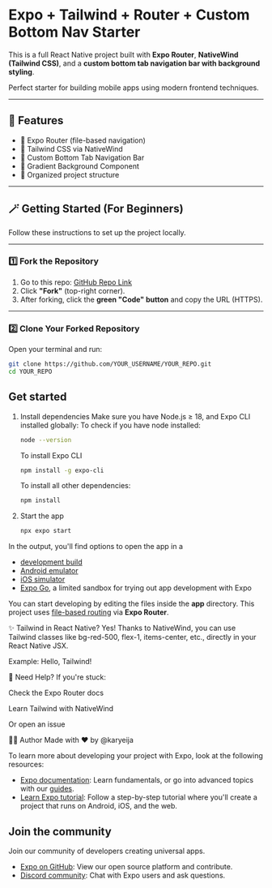 # Expo + Tailwind + Router + Custom Bottom Nav Starter

This is a full React Native project built with **Expo Router**, **NativeWind (Tailwind CSS)**, and a **custom bottom tab navigation bar with background styling**.

Perfect starter for building mobile apps using modern frontend techniques.

---

## 🌟 Features

- 🚀 Expo Router (file-based navigation)
- 🎨 Tailwind CSS via NativeWind
- 🧭 Custom Bottom Tab Navigation Bar
- 🌈 Gradient Background Component
- 📁 Organized project structure

---

## 🪄 Getting Started (For Beginners)

Follow these instructions to set up the project locally.

---

### 1️⃣ Fork the Repository

1. Go to this repo: [GitHub Repo Link](https://github.com/karyeija/nativewind-expo-router-starter)
2. Click **"Fork"** (top-right corner).
3. After forking, click the **green "Code" button** and copy the URL (HTTPS).

---

### 2️⃣ Clone Your Forked Repository

Open your terminal and run:

```bash
git clone https://github.com/YOUR_USERNAME/YOUR_REPO.git
cd YOUR_REPO
```

## Get started

1. Install dependencies
   Make sure you have Node.js ≥ 18, and Expo CLI installed globally:
   To check if you have node installed:
   
   ```bash
   node --version
   ```
   To install Expo CLI
   ```bash
   npm install -g expo-cli
   ```
   To install all other dependencies:
   ```bash
   npm install
   ```

2. Start the app

   ```bash
   npx expo start
   ```

In the output, you'll find options to open the app in a

- [development build](https://docs.expo.dev/develop/development-builds/introduction/)
- [Android emulator](https://docs.expo.dev/workflow/android-studio-emulator/)
- [iOS simulator](https://docs.expo.dev/workflow/ios-simulator/)
- [Expo Go](https://expo.dev/go), a limited sandbox for trying out app development with Expo

You can start developing by editing the files inside the **app** directory. This project uses [file-based routing](https://expo.github.io/router/docs) via **Expo Router**.



✨ Tailwind in React Native?
Yes! Thanks to NativeWind, you can use Tailwind classes like bg-red-500, flex-1, items-center, etc., directly in your React Native JSX.

Example:
<View className="flex-1 items-center justify-center bg-black">
  <Text className="text-white text-lg">Hello, Tailwind!</Text>
</View>

🙋 Need Help?
If you're stuck:

Check the Expo Router docs

Learn Tailwind with NativeWind

Or open an issue

🧑‍💻 Author
Made with ❤️ by @karyeija

To learn more about developing your project with Expo, look at the following resources:

- [Expo documentation](https://docs.expo.dev/): Learn fundamentals, or go into advanced topics with our [guides](https://docs.expo.dev/guides).
- [Learn Expo tutorial](https://docs.expo.dev/tutorial/introduction/): Follow a step-by-step tutorial where you'll create a project that runs on Android, iOS, and the web.

## Join the community

Join our community of developers creating universal apps.

- [Expo on GitHub](https://github.com/expo/expo): View our open source platform and contribute.
- [Discord community](https://chat.expo.dev): Chat with Expo users and ask questions.
>>>>>>>
